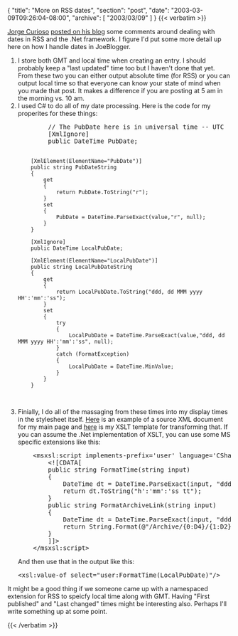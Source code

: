 {
  "title": "More on RSS dates",
  "section": "post",
  "date": "2003-03-09T09:26:04-08:00",
  "archive": [
    "2003/03/09"
  ]
}
{{< verbatim >}}
<p><a href="http://ocw.abf.tulane.edu/blog/">Jorge Curioso</a> <a href="http://ocw.abf.tulane.edu/blog/?item=63182667125303">posted on his blog</a> some comments around dealing with dates in RSS and the .Net framework.  I figure I'd put some more detail up here on how I handle dates in JoeBlogger.
<ol>
<li>I store both GMT and local time when creating an entry.  I should probably keep a "last updated" time too but I haven't done that yet.  From these two you can either output absolute time (for RSS) or you can output local time so that everyone can know your state of mind when you made that post.  It makes a difference if you are posting at 5 am in the morning vs. 10 am.
<li>I used C# to do all of my date processing.  Here is the code for my properites for these things:
<pre>
        // The PubDate here is in universal time -- UTC
        [XmlIgnore]
        public DateTime PubDate;

        [XmlElement(ElementName="PubDate")]
        public string PubDateString 
        {
            get
            {
                return PubDate.ToString("r");
            }
            set
            {
                PubDate = DateTime.ParseExact(value,"r", null);
            }
        }

        [XmlIgnore]
        public DateTime LocalPubDate;

        [XmlElement(ElementName="LocalPubDate")]
        public string LocalPubDateString 
        {
            get
            {
                return LocalPubDate.ToString("ddd, dd MMM yyyy HH':'mm':'ss");
            }
            set
            {
                try
                {
                    LocalPubDate = DateTime.ParseExact(value,"ddd, dd MMM yyyy HH':'mm':'ss", null);
                }
                catch (FormatException)
                {
                    LocalPubDate = DateTime.MinValue;
                }
            }
        }
</pre>
<li>Finially, I do all of the massaging from these times into my display times in the stylesheet itself.  <a href="http://static.eightypercent.net/stuff/SourceExample.xml">Here</a> is an example of a source XML document for my main page and <a href="http://static.eightypercent.net/templates/Main.xslt">here</a> is my XSLT template for transforming that.  If you can assume the .Net implementation of XSLT, you can use some MS specific extensions like this:
<pre>
    &lt;msxsl:script implements-prefix='user' language='CSharp'&gt;
        &lt;![CDATA[
        public string FormatTime(string input)
        {
            DateTime dt = DateTime.ParseExact(input, "ddd, dd MMM yyyy HH':'mm':'ss", null);
            return dt.ToString("h':'mm':'ss tt");
        }
        public string FormatArchiveLink(string input)
        {
            DateTime dt = DateTime.ParseExact(input, "ddd, dd MMM yyyy HH':'mm':'ss", null);
            return String.Format(@"/Archive/{0:D4}/{1:D2}/{2:D2}.html", dt.Date.Year, dt.Date.Month, dt.Date.Day);
        }
        ]]&gt;
    &lt;/msxsl:script&gt;
</pre>
And then use that in the output like this:
<pre>
&lt;xsl:value-of select="user:FormatTime(LocalPubDate)"/&gt;
</pre>
</ol>

<p>It might be a good thing if we someone came up with a namespaced extension for RSS to speicfy local time along with GMT.  Having "First published" and "Last changed" times might be interesting also.  Perhaps I'll write something up at some point.

{{< /verbatim >}}
